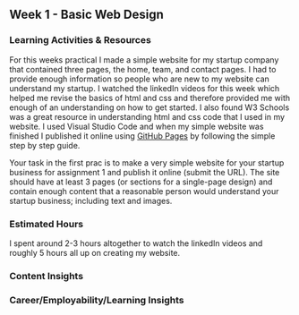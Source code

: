 <h2>Week 1 - Basic Web Design</h2>
<h3>Learning Activities & Resources</h3>
<p>For this weeks practical I made a simple website for my startup company that contained three pages, the home, team, and contact pages. I had to provide enough information so people who are new to my website can understand my startup. I watched the linkedIn videos for this week which helped me revise the basics of html and css and therefore provided me with enough of an understanding on how to get started. I also found W3 Schools was a great resource in understanding html and css code that I used in my website. I used Visual Studio Code and when my simple website was finished I published it online using <a href="https://pages.github.com/">GitHub Pages</a> by following the simple step by step guide.</p>
Your task in the first prac is to make a very simple website for your startup business for assignment 1 and publish it online (submit the URL). The site should have at least 3 pages (or sections for a single-page design) and contain enough content that a reasonable person would understand your startup business; including text and images.
<h3>Estimated Hours</h3>
<p>I spent around 2-3 hours altogether to watch the linkedIn videos and roughly 5 hours all up on creating my website.</p>
<h3>Content Insights</h3>

<h3>Career/Employability/Learning Insights</h3>
